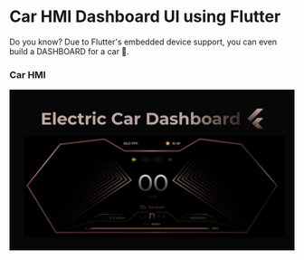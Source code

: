# Car HMI Dashboard UI using Flutter

Do you know? Due to Flutter's embedded device support, you can even build a DASHBOARD for a car 🚗. 

### Car HMI


![App UI](/ui.png)
